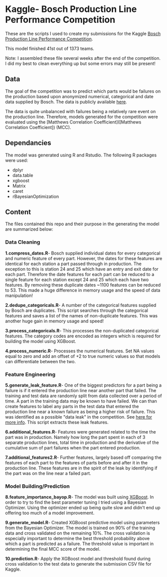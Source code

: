 # Kaggle- Bosch Production Line Performance Competition
These are the scripts I used to create my submissions for the Kaggle [Bosch Production Line Performance Competition](https://www.kaggle.com/c/bosch-production-line-performance).  

This model finished 41st out of 1373 teams.

Note: I assembled these file several weeks after the end of the competition.  I did my best to clean everything up but some errors may still be present!

## Data
The goal of the competition was to predict which parts would be failures on the production based upon anonymized numerical, categorical and date data supplied by Bosch.  The data is publicly available [here](https://www.kaggle.com/c/bosch-production-line-performance/data).

The data is quite unbalanced with failures being a relatively rare event on the production line.  Therefore, models generated for the competition were evaluated using the [Matthews Correlation Coefficient]([Matthews Correlation Coefficient]) (MCC).


## Dependancies
The model was generated using R and Rstudio.  The following R packages were used:

* dplyr
* data.table
* xgboost
* Matrix
* caret
* rBayesianOptimization

## Content

The files contained this repo and their purpose in the generating the model are summarized below:

### Data Cleaning
  **1.compress_dates.R**- Bosch supplied individual dates for every categorical and numeric feature of every part.  However, the dates for these features are identical for each station a part passed through in production.  The exception to this is station 24 and 25 which have an entry and exit date for each part.  Therefore the date features for each part can be reduced to a single feature for each station except 24 and 25 which each have two features. By removing these duplicate dates ~1100 features can be reduced to 53.  This made a huge difference in memory usage and the speed of data manipulation!

  **2.dedupe_categoricals.R**- A number of the categorical features supplied by Bosch are duplicates.  This script searches through the categorical features and saves a list of the names of non-duplicate features. This was another huge gain in memory usage and speed!

  **3.process_categoricals.R**- This processes the non-duplicated categorical features.  The category codes are encoded as integers which is required for building the model using XGBoost.

  **4.process_numeric.R**- Processes the numerical features. Set NA values equal to zero and add an offset of +2 to true numeric values so that models can differentiate between the two.

### Feature Engineering

  **5.generate_leak_feature.R**- One of the biggest predictors for a part being a failure is if it entered the production line near another part that failed.  The training and test data are randomly split from data collected over a period of time. A part in the training data may be known to have failed.  We can than create features to label any parts in the test data that entered the production line near a known failure as being a higher risk of failure.  This was identified as a possible "data leak" in the competition.  See [here for more info](https://www.kaggle.com/mmueller/bosch-production-line-performance/road-2-0-4). This script extracts these leak features.

  **6.additional_features.R**- Features were generated related to the time the part was in production.  Namely how long the part spent in each of 3 separate production lines, total time in production and the derivative of the cumulative sum of part failures when the part entered production.

  **7.additional_features2.R**- Further features, largely based off comparing the features of each part to the features of parts before and after it in the production line.  These features are in the spirit of the leak by identifying if the part was on the line near a failed part.

### Model Building/Prediction

  **8.feature_importance_bayop.R**- The model was built using [XGBoost](https://github.com/dmlc/xgboost).  In order to try to find the best parameter tuning I tried using a Bayesian Optimizer.  Using the optimizer ended up being quite slow and didn't end up offering too much of a model improvement.

  **9.generate_model.R**- Created XGBoost predictive model using parameters from the Bayesian Optimizer.  The model is trained on 90% of the training data and cross validated on the remaining 10%.  The cross validation is especially important to determine the best threshold probability above which a part is predicted as a failure.  The threshold value is important in determining the final MCC score of the model.

  **10.prediction.R**- Apply the XGBoost model and threshold found during cross validation to the test data to generate the submission CSV file for Kaggle.

